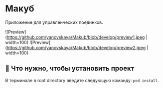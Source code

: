 # Макуб
Приложение для управленческих поединков.

![Preview](https://github.com/yanovskaya/Makub/blob/develop/preview1.jpeg | width=100)
![Preview](https://github.com/yanovskaya/Makub/blob/develop/preview2.jpeg | width=100)
## 🔧 Что нужно, чтобы установить проект
В терминале в root directory введите следующую команду:
`pod install`. 
<br />
